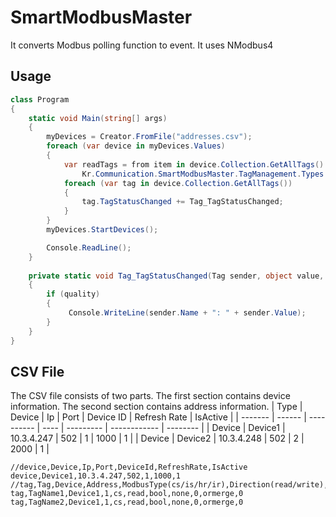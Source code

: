 # SmartModbusMaster

It converts Modbus polling function to event. It uses NModbus4 


## Usage
```csharp
class Program
{
    static void Main(string[] args)
    {           
        myDevices = Creator.FromFile("addresses.csv");
        foreach (var device in myDevices.Values)
        {
            var readTags = from item in device.Collection.GetAllTags() where item.TagDirection ==
                Kr.Communication.SmartModbusMaster.TagManagement.Types.Direction.Read select item;
            foreach (var tag in device.Collection.GetAllTags())
            {
                tag.TagStatusChanged += Tag_TagStatusChanged;
            }
        }
        myDevices.StartDevices();

        Console.ReadLine();
    }
    
    private static void Tag_TagStatusChanged(Tag sender, object value, bool quality)
    {
        if (quality)
        {
             Console.WriteLine(sender.Name + ": " + sender.Value);
        }
    }
}

```
## CSV File
The CSV file consists of two parts. The first section contains device information. The second section contains address information.
| Type    | Device  | Ip         | Port | Device ID | Refresh Rate | IsActive |
| ------- | ------  | ---------- | ---- | --------- | ------------ | -------- |
| Device  | Device1 | 10.3.4.247 | 502  | 1         | 1000         | 1        |
| Device  | Device2 | 10.3.4.248 | 502  | 2         | 2000         | 1        |



```
//device,Device,Ip,Port,DeviceId,RefreshRate,IsActive
device,Device1,10.3.4.247,502,1,1000,1
//tag,Tag,Device,Address,ModbusType(cs/is/hr/ir),Direction(read/write),Type(bool/ushort/lsfr/msrf),MaskType(none/andmask/ormask),Mask,MergeType(andmerge/ormerge),Range
tag,TagName1,Device1,1,cs,read,bool,none,0,ormerge,0
tag,TagName2,Device1,1,cs,read,bool,none,0,ormerge,0
```
